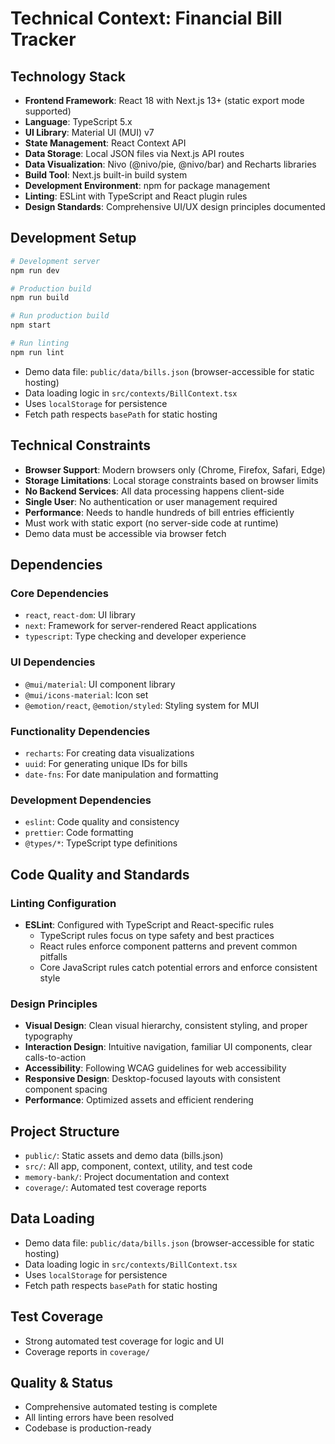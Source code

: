 # Technical Context: Financial Bill Tracker

## Technology Stack
- **Frontend Framework**: React 18 with Next.js 13+ (static export mode supported)
- **Language**: TypeScript 5.x
- **UI Library**: Material UI (MUI) v7
- **State Management**: React Context API
- **Data Storage**: Local JSON files via Next.js API routes
- **Data Visualization**: Nivo (@nivo/pie, @nivo/bar) and Recharts libraries
- **Build Tool**: Next.js built-in build system
- **Development Environment**: npm for package management
- **Linting**: ESLint with TypeScript and React plugin rules
- **Design Standards**: Comprehensive UI/UX design principles documented

## Development Setup
```bash
# Development server
npm run dev

# Production build
npm run build

# Run production build
npm start

# Run linting
npm run lint
```
- Demo data file: `public/data/bills.json` (browser-accessible for static hosting)
- Data loading logic in `src/contexts/BillContext.tsx`
- Uses `localStorage` for persistence
- Fetch path respects `basePath` for static hosting

## Technical Constraints
- **Browser Support**: Modern browsers only (Chrome, Firefox, Safari, Edge)
- **Storage Limitations**: Local storage constraints based on browser limits
- **No Backend Services**: All data processing happens client-side
- **Single User**: No authentication or user management required
- **Performance**: Needs to handle hundreds of bill entries efficiently
- Must work with static export (no server-side code at runtime)
- Demo data must be accessible via browser fetch

## Dependencies
### Core Dependencies
- `react`, `react-dom`: UI library
- `next`: Framework for server-rendered React applications
- `typescript`: Type checking and developer experience

### UI Dependencies
- `@mui/material`: UI component library
- `@mui/icons-material`: Icon set
- `@emotion/react`, `@emotion/styled`: Styling system for MUI

### Functionality Dependencies
- `recharts`: For creating data visualizations
- `uuid`: For generating unique IDs for bills
- `date-fns`: For date manipulation and formatting

### Development Dependencies
- `eslint`: Code quality and consistency
- `prettier`: Code formatting
- `@types/*`: TypeScript type definitions

## Code Quality and Standards
### Linting Configuration
- **ESLint**: Configured with TypeScript and React-specific rules
  - TypeScript rules focus on type safety and best practices
  - React rules enforce component patterns and prevent common pitfalls
  - Core JavaScript rules catch potential errors and enforce consistent style

### Design Principles
- **Visual Design**: Clean visual hierarchy, consistent styling, and proper typography
- **Interaction Design**: Intuitive navigation, familiar UI components, clear calls-to-action
- **Accessibility**: Following WCAG guidelines for web accessibility
- **Responsive Design**: Desktop-focused layouts with consistent component spacing
- **Performance**: Optimized assets and efficient rendering

## Project Structure
- `public/`: Static assets and demo data (bills.json)
- `src/`: All app, component, context, utility, and test code
- `memory-bank/`: Project documentation and context
- `coverage/`: Automated test coverage reports

## Data Loading
- Demo data file: `public/data/bills.json` (browser-accessible for static hosting)
- Data loading logic in `src/contexts/BillContext.tsx`
- Uses `localStorage` for persistence
- Fetch path respects `basePath` for static hosting

## Test Coverage
- Strong automated test coverage for logic and UI
- Coverage reports in `coverage/`

## Quality & Status
- Comprehensive automated testing is complete
- All linting errors have been resolved
- Codebase is production-ready

